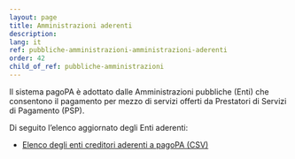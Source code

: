```yaml
---
layout: page
title: Amministrazioni aderenti
description: 
lang: it
ref: pubbliche-amministrazioni-amministrazioni-aderenti
order: 42
child_of_ref: pubbliche-amministrazioni
---
```


Il sistema pagoPA è adottato dalle Amministrazioni pubbliche (Enti) che consentono il pagamento per mezzo di servizi offerti da Prestatori di Servizi di Pagamento (PSP).

Di seguito l’elenco aggiornato degli Enti aderenti:  
* [Elenco degli enti creditori aderenti a pagoPA (CSV)](../../../data/pagopa-ec.csv)



